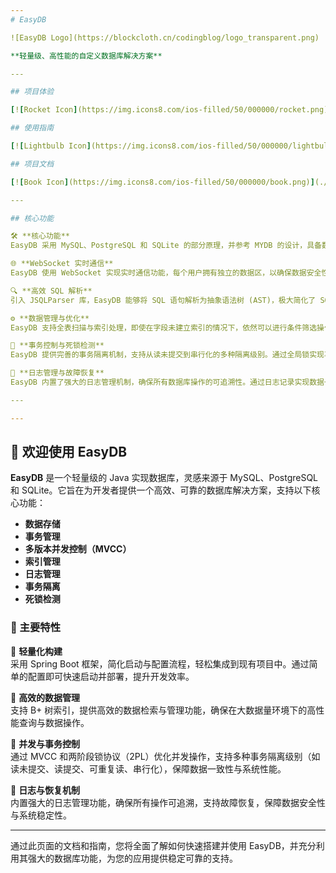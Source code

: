 ```yaml
---
# EasyDB

![EasyDB Logo](https://blockcloth.cn/codingblog/logo_transparent.png)

**轻量级、高性能的自定义数据库解决方案**

​---

## 项目体验

[![Rocket Icon](https://img.icons8.com/ios-filled/50/000000/rocket.png)](http://db.blockcloth.cn/) 项目体验

## 使用指南

[![Lightbulb Icon](https://img.icons8.com/ios-filled/50/000000/lightbulb.png)](./guide/) 使用指南

## 项目文档

[![Book Icon](https://img.icons8.com/ios-filled/50/000000/book.png)](./docs/) 项目文档

​---

## 核心功能

🛠️ **核心功能**  
EasyDB 采用 MySQL、PostgreSQL 和 SQLite 的部分原理，并参考 MYDB 的设计，具备数据的可靠性、两阶段锁协议（2PL）实现的串行化调度、MVCC、多种事务隔离级别以及死锁处理和超时检测等功能，提供了轻量级且高效的数据库解决方案。

🌐 **WebSocket 实时通信**  
EasyDB 使用 WebSocket 实现实时通信功能，每个用户拥有独立的数据区，以确保数据安全性和互不干扰。项目还通过线程管理和自动销毁机制优化了多页面访问体验，提升了用户操作的流畅度。

🔍 **高效 SQL 解析**  
引入 JSQLParser 库，EasyDB 能够将 SQL 语句解析为抽象语法树 (AST)，极大简化了 SQL 查询的分析与修改。开发者无需手动解析 SQL 字符串，即可高效处理复杂的 SQL 操作。

⚙️ **数据管理与优化**  
EasyDB 支持全表扫描与索引处理，即使在字段未建立索引的情况下，依然可以进行条件筛选操作。同时，系统内置丰富的条件约束与主键索引功能，支持唯一性、非空性、自增性等多种约束条件。

🚦 **事务控制与死锁检测**  
EasyDB 提供完善的事务隔离机制，支持从读未提交到串行化的多种隔离级别。通过全局锁实现事务的串行化处理，并通过超时检测功能防止系统资源长期占用，增强了系统的可靠性。

📝 **日志管理与故障恢复**  
EasyDB 内置了强大的日志管理机制，确保所有数据库操作的可追溯性。通过日志记录实现数据一致性保障，支持故障恢复功能，增强系统的容错能力和数据的安全性。

​---

---
```


## 🎉 欢迎使用 EasyDB

**EasyDB** 是一个轻量级的 Java 实现数据库，灵感来源于 MySQL、PostgreSQL 和 SQLite。它旨在为开发者提供一个高效、可靠的数据库解决方案，支持以下核心功能：

- **数据存储**
- **事务管理**
- **多版本并发控制（MVCC）**
- **索引管理**
- **日志管理**
- **事务隔离**
- **死锁检测**

### 🚀 主要特性

🔹 **轻量化构建**  
采用 Spring Boot 框架，简化启动与配置流程，轻松集成到现有项目中。通过简单的配置即可快速启动并部署，提升开发效率。

🔹 **高效的数据管理**  
支持 B+ 树索引，提供高效的数据检索与管理功能，确保在大数据量环境下的高性能查询与数据操作。

🔹 **并发与事务控制**  
通过 MVCC 和两阶段锁协议（2PL）优化并发操作，支持多种事务隔离级别（如读未提交、读提交、可重复读、串行化），保障数据一致性与系统性能。

🔹 **日志与恢复机制**  
内置强大的日志管理功能，确保所有操作可追溯，支持故障恢复，保障数据安全性与系统稳定性。

---

通过此页面的文档和指南，您将全面了解如何快速搭建并使用 EasyDB，并充分利用其强大的数据库功能，为您的应用提供稳定可靠的支持。
